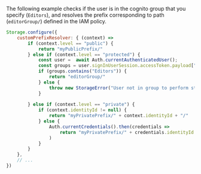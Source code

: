 The following example checks if the user is in the cognito group that you specify (`Editors`), and resolves the prefix corresponding to path (`editorGroup/`) defined in the IAM policy.

```javascript
Storage.configure({
    customPrefixResolver: { (context) => 
        if (context.level == "public") {
            return "myPublicPrefix/"
        } else if (context.level == "protected") {
            const user =  await Auth.currentAuthenticatedUser();
            const groups = user.signInUserSession.accessToken.payload["cognito:groups"]
            if (groups.contains("Editors")) {
                return "editorGroup/" 
            } else {
                throw new StorageError("User not in group to perform storage operations against `protected` level")
            }
            
        } else if (context.level == "private") {
            if (context.identityId != null) {
                return "myPrivatePrefix/" + context.identityId + "/"
            } else {
                Auth.currentCredentials().then(credentials => 
                    return "myPrivatePrefix/" + credentials.identityId + "/"
                )
            }
        }
    },
    // ...
})
```